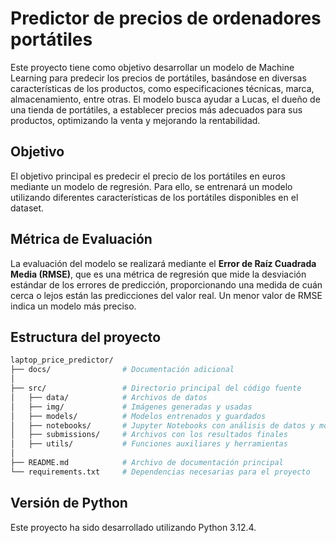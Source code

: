 # Predictor de precios de ordenadores portátiles

Este proyecto tiene como objetivo desarrollar un modelo de Machine Learning para predecir los precios de portátiles, basándose en diversas características de los productos, como especificaciones técnicas, marca, almacenamiento, entre otras. El modelo busca ayudar a Lucas, el dueño de una tienda de portátiles, a establecer precios más adecuados para sus productos, optimizando la venta y mejorando la rentabilidad.

## Objetivo

El objetivo principal es predecir el precio de los portátiles en euros mediante un modelo de regresión. Para ello, se entrenará un modelo utilizando diferentes características de los portátiles disponibles en el dataset.

## Métrica de Evaluación

La evaluación del modelo se realizará mediante el **Error de Raíz Cuadrada Media (RMSE)**, que es una métrica de regresión que mide la desviación estándar de los errores de predicción, proporcionando una medida de cuán cerca o lejos están las predicciones del valor real. Un menor valor de RMSE indica un modelo más preciso.

## Estructura del proyecto

```bash
laptop_price_predictor/
├── docs/                # Documentación adicional
│
├── src/                 # Directorio principal del código fuente
│   ├── data/            # Archivos de datos
│   ├── img/             # Imágenes generadas y usadas
│   ├── models/          # Modelos entrenados y guardados
│   ├── notebooks/       # Jupyter Notebooks con análisis de datos y modelos
│   ├── submissions/     # Archivos con los resultados finales
│   ├── utils/           # Funciones auxiliares y herramientas
│
├── README.md            # Archivo de documentación principal
└── requirements.txt     # Dependencias necesarias para el proyecto
```

## Versión de Python

Este proyecto ha sido desarrollado utilizando Python 3.12.4.